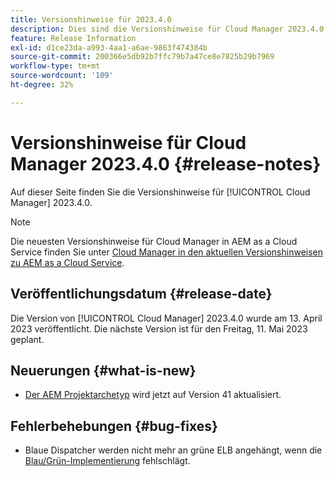 ```yaml
---
title: Versionshinweise für 2023.4.0
description: Dies sind die Versionshinweise für Cloud Manager 2023.4.0.
feature: Release Information
exl-id: d1ce23da-a993-4aa1-a6ae-9863f474384b
source-git-commit: 200366e5db92b7ffc79b7a47ce8e7825b29b7969
workflow-type: tm+mt
source-wordcount: '109'
ht-degree: 32%

---
```


# Versionshinweise für Cloud Manager 2023.4.0 {#release-notes}

Auf dieser Seite finden Sie die Versionshinweise für [!UICONTROL Cloud Manager] 2023.4.0.

>[!NOTE]
>
>Die neuesten Versionshinweise für Cloud Manager in AEM as a Cloud Service finden Sie unter [Cloud Manager in den aktuellen Versionshinweisen zu AEM as a Cloud Service](https://experienceleague.adobe.com/docs/experience-manager-cloud-service/content/implementing/using-cloud-manager/release-notes-cloud-manager/release-notes-cm-current.html?lang=de).

## Veröffentlichungsdatum {#release-date}

Die Version von [!UICONTROL Cloud Manager] 2023.4.0 wurde am 13. April 2023 veröffentlicht. Die nächste Version ist für den Freitag, 11. Mai 2023 geplant.

## Neuerungen {#what-is-new}

* [Der AEM Projektarchetyp](https://experienceleague.adobe.com/docs/experience-manager-core-components/using/developing/archetype/overview.html?lang=de) wird jetzt auf Version 41 aktualisiert.

## Fehlerbehebungen {#bug-fixes}

* Blaue Dispatcher werden nicht mehr an grüne ELB angehängt, wenn die [Blau/Grün-Implementierung](/help/introduction.md#blue-green) fehlschlägt.

